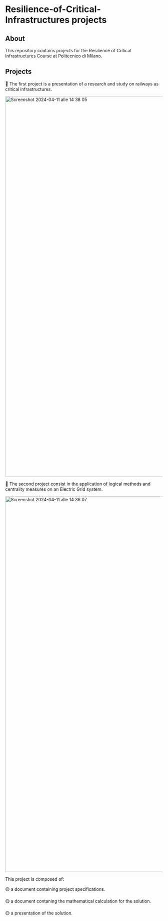 # Resilience-of-Critical-Infrastructures projects

## About

This repository contains projects for the Resilience of Critical Infrastructures Course at Politecnico di Milano.

## Projects

🔴 The first project is a presentation of a research and study on railways as critical infrastructures.

<img width="1211" alt="Screenshot 2024-04-11 alle 14 38 05" src="https://github.com/TommyGio3/Resilience-of-Critical-Infrastructures/assets/115618545/84c296f8-1af6-430b-80f6-700063e3ef4d">

🔴 The second project consist in the application of logical methods and centrality measures on an Electric Grid system. 

<img width="1196" alt="Screenshot 2024-04-11 alle 14 36 07" src="https://github.com/TommyGio3/Resilience-of-Critical-Infrastructures/assets/115618545/a851cf31-5fd5-4d48-a2bf-1ae886b48656">


This project is composed of: 

   🟡 a document containing project specifications.

   🟡 a document contaning the mathematical calculation for the solution.
   
   🟡 a presentation of the solution.
